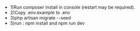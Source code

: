 <ul>
<li>1)Run composer install in console (restart may be required).</li>
<li>2)Copy .env.example to .env </li>
<li>3)php artisan migrate --seed</li>
<li>5)run : npm install and npm run dev</li>
